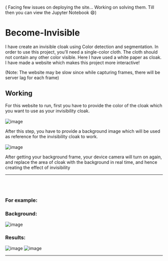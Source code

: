 ( Facing few issues on deploying the site... Working on solving them. Till then you can view the Jupyter Notebook 😄)

# Become-Invisible
I have create an invisible cloak using Color detection and segmentation. In order to use this project, you’ll need a single-color cloth. The cloth should not contain any other color visible. Here I have used a white paper as cloak. I have made a website which makes this project more interactive!<br>

(Note: The website may be slow since while capturing frames, there will be server lag for each frame)<br>

## Working
For this website to run, first you have to provide the color of the cloak which you want to use as your invisibility cloak.<br><br>
![image](https://user-images.githubusercontent.com/76225348/159138681-45b71d2d-51ec-40eb-9c57-272d253dd0fd.png) <br>

After this step, you have to provide a background image which will be used as reference for the invisibility cloak to work.<br><br>
![image](https://user-images.githubusercontent.com/76225348/159138687-c6e20ac6-60ba-41a5-8574-a87a36ebc8d9.png) <br>

After getting your background frame, your device camera will turn on again, and replace the area of cloak with the background in real time, and hence creating the effect of invisibility
<hr>
<br><br>


### For example:
### Background:<br>
![image](https://user-images.githubusercontent.com/76225348/159138996-064a4ecf-c962-4f85-a35f-af64b91df3c8.png)

### Results:<br>
![image](https://user-images.githubusercontent.com/76225348/159139051-71bf7c06-64ee-4a7a-bfd7-2ee31ef822e4.png)
![image](https://user-images.githubusercontent.com/76225348/159139058-8d49555a-9154-4038-b698-e2f8ac0c61bd.png)

<hr>

